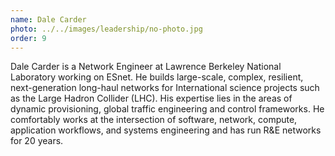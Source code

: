 ```yaml
---
name: Dale Carder
photo: ../../images/leadership/no-photo.jpg
order: 9
---
```

Dale Carder is a Network Engineer at Lawrence Berkeley National Laboratory working on ESnet. He builds large-scale, complex, resilient, next-generation long-haul networks for International science projects such as the Large Hadron Collider (LHC). His expertise lies in the areas of dynamic provisioning, global traffic engineering and control frameworks. He comfortably works at the intersection of software, network, compute, application workflows, and systems engineering and has run R&E networks for 20 years.